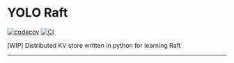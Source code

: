 # YOLO Raft

[![codecov](https://codecov.io/gh/arunma/yoloraft/branch/main/graph/badge.svg?token=yoloraft_token_here)](https://codecov.io/gh/arunma/yoloraft)
[![CI](https://github.com/arunma/yoloraft/actions/workflows/main.yml/badge.svg)](https://github.com/arunma/yoloraft/actions/workflows/main.yml)

[WIP] Distributed KV store written in python for learning Raft

---
<!-- 
## Install it from PyPI

```bash
pip install yoloraft
``` -->
